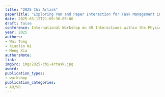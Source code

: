 ```yaml
---
title: "2025 Chi Artask"
paperTitle: "Exploring Pen and Paper Interaction for Task Management in AR"
date: 2025-03-12T21:09:36-05:00
draft: false
conference: International Workshop on XR Interactions within the Physical World (XR-Phy) @ ACM CHI
year: 2025
authors:
- Wai Tong
- Xiaolin Ni
- Meng Xia
authorsNote:
link:
imgSrc: img/2025-chi-artask.jpg
award:
publication_types:
- workshop
publication_categories:
- AR/VR
---
```


